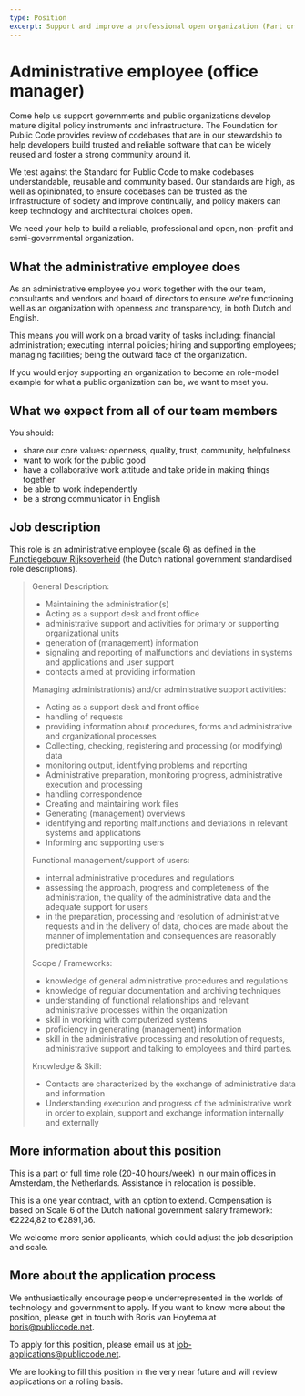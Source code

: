 ```yaml
---
type: Position
excerpt: Support and improve a professional open organization (Part or full time, Amsterdam)
---
```


# Administrative employee (office manager)

Come help us support governments and public organizations develop mature digital policy instruments and infrastructure.
The Foundation for Public Code provides review of codebases that are in our stewardship to help developers build trusted and reliable software that can be widely reused and foster a strong community around it.

We test against the Standard for Public Code to make codebases understandable, reusable and community based.
Our standards are high, as well as opinionated, to ensure codebases can be trusted as the infrastructure of society and improve continually, and policy makers can keep technology and architectural choices open.

We need your help to build a reliable, professional and open, non-profit and semi-governmental organization.

## What the administrative employee does

As an administrative employee you work together with the our team, consultants and vendors and board of directors to ensure we're functioning well as an organization with openness and transparency, in both Dutch and English.

This means you will work on a broad varity of tasks including: financial administration; executing internal policies; hiring and supporting employees; managing facilities; being the outward face of the organization.

If you would enjoy supporting an organization to become an role-model example for what a public organization can be, we want to meet you.

## What we expect from all of our team members

You should:

* share our core values: openness, quality, trust, community, helpfulness
* want to work for the public good
* have a collaborative work attitude and take pride in making things together
* be able to work independently
* be a strong communicator in English

## Job description

This role is an administrative employee (scale 6) as defined in the [Functiegebouw Rijksoverheid](https://www.functiegebouwrijksoverheid.nl/functiegebouw/functiefamilies/bedrijfsvoering/medewerker-administratie) (the Dutch national government standardised role descriptions).

> General Description:
>
> * Maintaining the administration(s)
> * Acting as a support desk and front office
> * administrative support and activities for primary or supporting organizational units
> * generation of (management) information
> * signaling and reporting of malfunctions and deviations in systems and applications and user support
> * contacts aimed at providing information
>
> Managing administration(s) and/or administrative support activities:
>
> * Acting as a support desk and front office
> * handling of requests
> * providing information about procedures, forms and administrative and organizational processes
> * Collecting, checking, registering and processing (or modifying) data
> * monitoring output, identifying problems and reporting
> * Administrative preparation, monitoring progress, administrative execution and processing
> * handling correspondence
> * Creating and maintaining work files
> * Generating (management) overviews
> * identifying and reporting malfunctions and deviations in relevant systems and applications
> * Informing and supporting users
>
> Functional management/support of users:
>
> * internal administrative procedures and regulations
> * assessing the approach, progress and completeness of the administration, the quality of the administrative data and the adequate support for users
> * in the preparation, processing and resolution of administrative requests and in the delivery of data, choices are made about the manner of implementation and consequences are reasonably predictable
>
> Scope / Frameworks:
>
> * knowledge of general administrative procedures and regulations
> * knowledge of regular documentation and archiving techniques
> * understanding of functional relationships and relevant administrative processes within the organization
> * skill in working with computerized systems
> * proficiency in generating (management) information
> * skill in the administrative processing and resolution of requests, administrative support and talking to employees and third parties.
>
> Knowledge & Skill:
>
> * Contacts are characterized by the exchange of administrative data and information
> * Understanding execution and progress of the administrative work in order to explain, support and exchange information internally and externally

## More information about this position

This is a part or full time role (20-40 hours/week) in our main offices in Amsterdam, the Netherlands. Assistance in relocation is possible.

This is a one year contract, with an option to extend. Compensation is based on Scale 6 of the Dutch national government salary framework: €2224,82 to €2891,36.

We welcome more senior applicants, which could adjust the job description and scale.

## More about the application process

We enthusiastically encourage people underrepresented in the worlds of technology and government to apply.
If you want to know more about the position, please get in touch with Boris van Hoytema at <boris@publiccode.net>.

To apply for this position, please email us at <job-applications@publiccode.net>.

We are looking to fill this position in the very near future and will review applications on a rolling basis.
